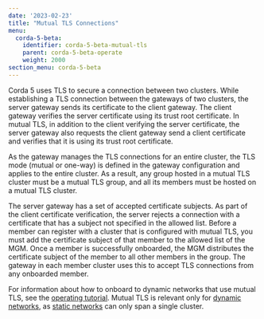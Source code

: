 ```yaml
---
date: '2023-02-23'
title: "Mutual TLS Connections"
menu:
  corda-5-beta:
    identifier: corda-5-beta-mutual-tls
    parent: corda-5-beta-operate
    weight: 2000
section_menu: corda-5-beta
---
```

Corda 5 uses TLS to secure a connection between two clusters. While establishing a TLS connection between the gateways of two clusters, the server gateway sends its certificate to the client gateway. The client gateway verifies the server certificate using its trust root certificate. In mutual TLS, in addition to the client verifying the server certificate, the server gateway also requests the client gateway send a client certificate and verifies that it is using its trust root certificate.

As the gateway manages the TLS connections for an entire cluster, the TLS mode (mutual or one-way) is defined in the gateway configuration and applies to the entire cluster. As a result, any group hosted in a mutual TLS cluster must be a mutual TLS group, and all its members must be hosted on a mutual TLS cluster.

The server gateway has a set of accepted certificate subjects. As part of the client certificate verification, the server rejects a connection with a certificate that has a subject not specified in the allowed list. Before a member can register with a cluster that is configured with mutual TLS, you must add the certificate subject of that member to the allowed list of the MGM. Once a member is successfully onboarded, the MGM distributes the certificate subject of the member to all other members in the group. The gateway in each member cluster uses this to accept TLS connections from any onboarded member.

For information about how to onboard to dynamic networks that use mutual TLS, see the [operating tutorial](operating-tutorials/onboarding/mutual-tls.md). Mutual TLS is relevant only for [dynamic networks](../deploying/network-types.html#dynamic-networks), as [static networks](../deploying/network-types.html#static-networks) can only span a single cluster.
